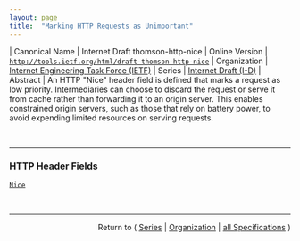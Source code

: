 ```yaml
---
layout: page
title:  "Marking HTTP Requests as Unimportant"
---
```


| Canonical Name | Internet Draft thomson-http-nice
| Online Version | [`http://tools.ietf.org/html/draft-thomson-http-nice`](http://tools.ietf.org/html/draft-thomson-http-nice)
| Organization | [Internet Engineering Task Force (IETF)](..)
| Series | [Internet Draft (I-D)](.)
| Abstract | An HTTP "Nice" header field is defined that marks a request as low priority. Intermediaries can choose to discard the request or serve it from cache rather than forwarding it to an origin server. This enables constrained origin servers, such as those that rely on battery power, to avoid expending limited resources on serving requests.

<br/>
<hr/>

### HTTP Header Fields

[`Nice`](/concepts/http-header/Nice "The &#34;Nice&#34; header field indicates that a request is less important than a request that doesn't bear this header.")



<br/>
<hr/>

<p style="text-align: right">Return to ( <a href="./">Series</a> | <a href="../">Organization</a> | <a href="../../">all Specifications</a> )</p>